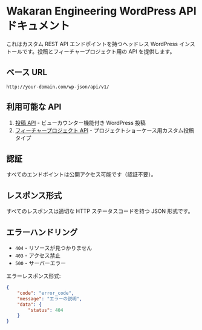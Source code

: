# Wakaran Engineering WordPress API ドキュメント

これはカスタム REST API エンドポイントを持つヘッドレス WordPress インストールです。投稿とフィーチャープロジェクト用の API を提供します。

## ベース URL

```
http://your-domain.com/wp-json/api/v1/
```

## 利用可能な API

1. [投稿 API](./posts-api.md) - ビューカウンター機能付き WordPress 投稿
2. [フィーチャープロジェクト API](./feature-projects-api.md) - プロジェクトショーケース用カスタム投稿タイプ

## 認証

すべてのエンドポイントは公開アクセス可能です（認証不要）。

## レスポンス形式

すべてのレスポンスは適切な HTTP ステータスコードを持つ JSON 形式です。

## エラーハンドリング

- `404` - リソースが見つかりません
- `403` - アクセス禁止
- `500` - サーバーエラー

エラーレスポンス形式:

```json
{
	"code": "error_code",
	"message": "エラーの説明",
	"data": {
		"status": 404
	}
}
```
